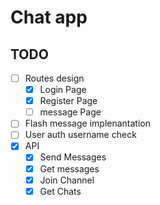 # Chat app

## TODO

- [ ] Routes design
    - [x] Login Page
    - [x] Register Page
    - [ ] message Page
- [ ] Flash message implenantation
- [ ] User auth username check
- [x] API
    - [x] Send Messages
    - [x] Get messages
    - [x]  Join Channel
    - [x] Get Chats